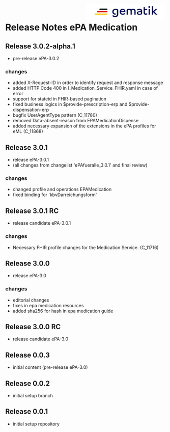 <img align="right" width="250" height="47" src="images/Gematik_Logo_Flag_With_Background.png"/> <br/>    
 
# Release Notes ePA Medication
## Release 3.0.2-alpha.1
- pre-release ePA-3.0.2
### changes
- added X-Request-ID in order to identify request and response message
- added HTTP Code 400 in I_Medication_Service_FHIR.yaml in case of error
- support for stateid in FHIR-based pagination
- fixed business logics in $provide-prescription-erp and $provide-dispensation-erp
- bugfix UserAgentType pattern (C_11780)
- removed Data-absent-reason from EPAMedicationDispense
- added necessary expansion of the extensions in the ePA profiles for eML (C_11868)
## Release 3.0.1
- release ePA-3.0.1
- (all changes from changelist 'ePAfueralle_3.0.1' and final review)
### changes
- changed profile and operations EPAMedication
- fixed binding for 'kbvDarreichungsform'
## Release 3.0.1 RC
- release candidate ePA-3.0.1
### changes
- Necessary FHIR profile changes for the Medication Service. (C_11716)
## Release 3.0.0
- release ePA-3.0
### changes
- editorial changes
- fixes in epa medication resources
- added sha256 for hash in epa medication guide
## Release 3.0.0 RC
- release candidate ePA-3.0
## Release 0.0.3
- initial content (pre-release ePA-3.0)
## Release 0.0.2
- initial setup branch
## Release 0.0.1
- initial setup repository
